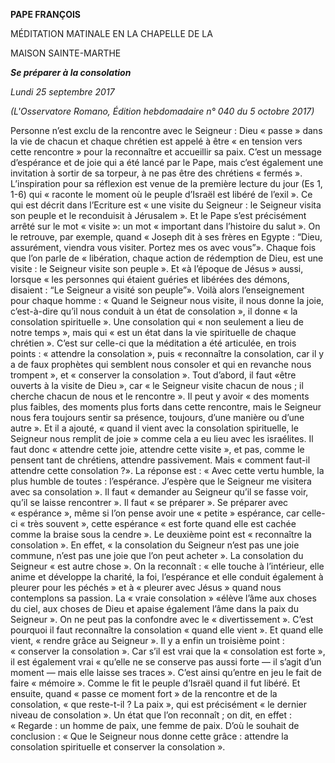 **PAPE FRANÇOIS**

MÉDITATION MATINALE EN LA CHAPELLE DE LA

MAISON SAINTE-MARTHE

***Se préparer à la consolation***

*Lundi 25 septembre 2017*

*(L'Osservatore Romano, Édition hebdomadaire n° 040 du 5 octobre 2017)*

Personne n’est exclu de la rencontre avec le Seigneur : Dieu « passe » dans la vie de chacun et chaque chrétien est appelé à être « en tension vers cette rencontre » pour la reconnaître et accueillir sa paix. C’est un message d’espérance et de joie qui a été lancé par le Pape, mais c’est également une invitation à sortir de sa torpeur, à ne pas être des chrétiens « fermés ». L’inspiration pour sa réflexion est venue de la première lecture du jour (Es 1, 1-6) qui « raconte le moment où le peuple d’Israël est libéré de l’exil ». Ce qui est décrit dans l’Ecriture est « une visite du Seigneur : le Seigneur visita son peuple et le reconduisit à Jérusalem ». Et le Pape s’est précisément arrêté sur le mot « visite »: un mot « important dans l’histoire du salut ». On le retrouve, par exemple, quand « Joseph dit à ses frères en Egypte : “Dieu, assurément, viendra vous visiter. Portez mes os avec vous”». Chaque fois que l’on parle de « libération, chaque action de rédemption de Dieu, est une visite : le Seigneur visite son peuple ». Et «à l’époque de Jésus » aussi, lorsque « les personnes qui étaient guéries et libérées des démons, disaient : “Le Seigneur a visité son peuple”». Voilà alors l’enseignement pour chaque homme : « Quand le Seigneur nous visite, il nous donne la joie, c’est-à-dire qu’il nous conduit à un état de consolation », il donne « la consolation spirituelle ». Une consolation qui « non seulement a lieu de notre temps », mais qui « est un état dans la vie spirituelle de chaque chrétien ». C’est sur celle-ci que la méditation a été articulée, en trois points : « attendre la consolation », puis « reconnaître la consolation, car il y a de faux prophètes qui semblent nous consoler et qui en revanche nous trompent », et « conserver la consolation ». Tout d’abord, il faut «être ouverts à la visite de Dieu », car « le Seigneur visite chacun de nous ; il cherche chacun de nous et le rencontre ». Il peut y avoir « des moments plus faibles, des moments plus forts dans cette rencontre, mais le Seigneur nous fera toujours sentir sa présence, toujours, d’une manière ou d’une autre ». Et il a ajouté, « quand il vient avec la consolation spirituelle, le Seigneur nous remplit de joie » comme cela a eu lieu avec les israélites. Il faut donc « attendre cette joie, attendre cette visite », et pas, comme le pensent tant de chrétiens, attendre passivement. Mais « comment faut-il attendre cette consolation ?». La réponse est : « Avec cette vertu humble, la plus humble de toutes : l’espérance. J’espère que le Seigneur me visitera avec sa consolation ». Il faut « demander au Seigneur qu’il se fasse voir, qu’il se laisse rencontrer ». Il faut « se préparer ». Se préparer avec « espérance », même si l’on pense avoir une « petite » espérance, car celle-ci « très souvent », cette espérance « est forte quand elle est cachée comme la braise sous la cendre ». Le deuxième point est « reconnaître la consolation ». En effet, « la consolation du Seigneur n’est pas une joie commune, n’est pas une joie que l’on peut acheter ». La consolation du Seigneur « est autre chose ». On la reconnaît : « elle touche à l’intérieur, elle anime et développe la charité, la foi, l’espérance et elle conduit également à pleurer pour les péchés » et à « pleurer avec Jésus » quand nous contemplons sa passion. La « vraie consolation » «élève l’âme aux choses du ciel, aux choses de Dieu et apaise également l’âme dans la paix du Seigneur ». On ne peut pas la confondre avec le « divertissement ». C’est pourquoi il faut reconnaître la consolation « quand elle vient ». Et quand elle vient, « rendre grâce au Seigneur ». Il y a enfin un troisième point : « conserver la consolation ». Car s’il est vrai que la « consolation est forte », il est également vrai « qu’elle ne se conserve pas aussi forte — il s’agit d’un moment — mais elle laisse ses traces ». C’est ainsi qu’entre en jeu le fait de faire « mémoire ». Comme le fit le peuple d’Israël quand il fut libéré. Et ensuite, quand « passe ce moment fort » de la rencontre et de la consolation, « que reste-t-il ? La paix », qui est précisément « le dernier niveau de consolation ». Un état que l’on reconnaît ; on dit, en effet : « Regarde : un homme de paix, une femme de paix. D’où le souhait de conclusion : « Que le Seigneur nous donne cette grâce : attendre la consolation spirituelle et conserver la consolation ».